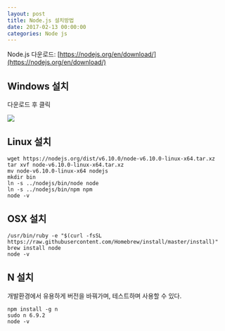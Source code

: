 ```yaml
---
layout: post
title: Node.js 설치방법
date: 2017-02-13 00:00:00
categories: Node js
---
```


Node.js 다운로드: [https://nodejs.org/en/download/](https://nodejs.org/en/download/)

## Windows 설치

다운로드 후 클릭

![](https://whitelife.github.io/assets/nodejs-setup.png)

## Linux 설치

```
wget https://nodejs.org/dist/v6.10.0/node-v6.10.0-linux-x64.tar.xz
tar xvf node-v6.10.0-linux-x64.tar.xz
mv node-v6.10.0-linux-x64 nodejs
mkdir bin
ln -s ../nodejs/bin/node node
ln -s ../nodejs/bin/npm npm
node -v
```

## OSX 설치

```
/usr/bin/ruby -e "$(curl -fsSL https://raw.githubusercontent.com/Homebrew/install/master/install)"
brew install node
node -v
```

## N 설치

개발환경에서 유용하게 버전을 바꿔가며, 테스트하며 사용할 수 있다.

```
npm install -g n
sudo n 6.9.2
node -v
```